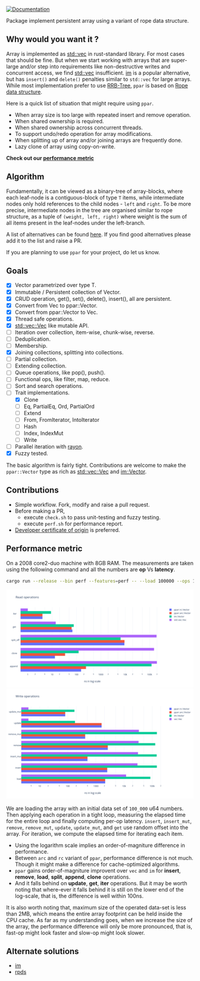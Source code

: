 [![Documentation](https://docs.rs/ppar/badge.svg?style=flat-square)](https://docs.rs/ppar)

Package implement persistent array using a variant of rope data structure.

Why would you want it ?
-----------------------

Array is implemented as [std::vec][std_vec] in rust-standard library.
For most cases that should be fine. But when we start working with arrays
that are super-large and/or step into requirements like  non-destructive
writes and concurrent access, we find [std::vec][std_vec] insufficient.
[im][im] is a popular alternative, but has `insert()` and `delete()`
penalties similar to `std::vec` for large arrays. While most implementation
prefer to use [RRB-Tree][rrb], `ppar` is based on [Rope data structure][rope].

Here is a quick list of situation that might require using `ppar`.

* When array size is too large with repeated insert and remove operation.
* When shared ownership is required.
* When shared ownership across concurrent threads.
* To support undo/redo operation for array modifications.
* When splitting up of array and/or joining arrays are frequently done.
* Lazy clone of array using copy-on-write.

**Check out our [performance metric](#performance-metric)**

Algorithm
---------

Fundamentally, it can be viewed as a binary-tree of array-blocks, where
each leaf-node is a contiguous-block of type `T` items, while intermediate
nodes only hold references to the child nodes - `left` and `right`.
To be more precise, intermediate nodes in the tree are organised similar
to rope structure, as a tuple of `(weight, left, right)` where weight is
the sum of all items present in the leaf-nodes under the left-branch.

A list of alternatives can be found [here](#alternate-solutions). If you
find good alternatives please add it to the list and raise a PR.

If you are planning to use `ppar` for your project, do let us know.

Goals
-----

- [x] Vector parametrized over type T.
- [x] Immutable / Persistent collection of Vector<T>.
- [x] CRUD operation, get(), set(), delete(), insert(), all are persistent.
- [x] Convert from Vec<T> to ppar::Vector<T>.
- [x] Convert from ppar::Vector<T> to Vec<T>.
- [x] Thread safe operations.
- [x] [std::vec::Vec][std_vector] like mutable API.
- [ ] Iteration over collection, item-wise, chunk-wise, reverse.
- [ ] Deduplication.
- [ ] Membership.
- [x] Joining collections, splitting into collections.
- [ ] Partial collection.
- [ ] Extending collection.
- [ ] Queue operations, like pop(), push().
- [ ] Functional ops, like filter, map, reduce.
- [ ] Sort and search operations.
- [ ] Trait implementations.
  - [x] Clone
  - [ ] Eq, PartialEq, Ord, PartialOrd
  - [ ] Extend
  - [ ] From, FromIterator, IntoIterator
  - [ ] Hash
  - [ ] Index, IndexMut
  - [ ] Write
- [ ] Parallel iteration with [rayon][rayon].
- [x] Fuzzy tested.

The basic algorithm is fairly tight. Contributions are welcome to make the
`ppar::Vector` type as rich as [std::vec::Vec][std_vector] and
[im::Vector][im_vector].

Contributions
-------------

* Simple workflow. Fork, modify and raise a pull request.
* Before making a PR,
  * execute `check.sh` to pass unit-testing and fuzzy testing.
  * execute `perf.sh` for performance report.
* [Developer certificate of origin][dco] is preferred.

Performance metric
------------------

On a 2008 core2-duo machine with 8GB RAM. The measurements are taken using
the following command and all the numbers are **op** Vs **latency**.

```bash
cargo run --release --bin perf --features=perf -- --load 100000 --ops 10000
```

![reads](./reports/2020-11-13/read-ops.png)
![write](./reports/2020-11-13/write-ops.png)

We are loading the array with an initial data set of `100_000` u64 numbers.
Then applying each operation in a tight loop, measuring the elapsed time
for the entire loop and finally computing per-op latency. `insert`,
`insert_mut`, `remove`, `remove_mut`, `update`, `update_mut`, and `get` use
random offset into the array. For iteration, we compute the elapsed time
for iterating each item.

* Using the logarithm scale implies an order-of-magniture difference in
  performance.
* Between `arc` and `rc` variant of `ppar`, performance difference is not much.
  Though it might make a difference for cache-optimized algorithms.
* `ppar` gains order-of-magniture improvent over `vec` and `im` for **insert**,
  **remove**, **load**, **split**, **append**, **clone** operations.
* And it falls behind on **update**, **get**, **iter** operations. But it may
  be worth noting that where-ever it falls behind it is still on the lower end
  of the log-scale, that is, the difference is well within 100ns.

It is also worth noting that, maximum size of the operated data-set is less
than 2MB, which means the entire array footprint can be held inside the
CPU cache. As far as my understanding goes, when we increase the size of the
array, the performance difference will only be more pronounced, that is, fast-op
might look faster and slow-op might look slower.

Alternate solutions
-------------------

* [im][im]
* [rpds][rpds]

[im]: https://github.com/bodil/im-rs
[im_vector]: https://docs.rs/im/15.0.0/im/struct.Vector.html
[rope]: https://en.wikipedia.org/wiki/Rope_(data_structure)
[rpds]: https://github.com/orium/rpds
[std_vec]: https://doc.rust-lang.org/beta/std/vec/index.html
[std_vector]: https://doc.rust-lang.org/beta/std/vec/struct.Vec.html
[rrb]: https://infoscience.epfl.ch/record/213452/files/rrbvector.pdf
[rayon]: https://crates.io/crates/rayon
[quickcheck]: https://crates.io/crates/quickcheck
[dco]: https://developercertificate.org/
